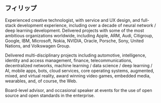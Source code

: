 ## フィリップ

Experienced creative technologist, with service and UX design, and full-stack development experience, including over a decade of neural network / deep learning development. Delivered projects with some of the most ambitious organizations worldwide, including Apple, ARM, Audi, Citigroup, Google, IBM, Microsoft, Nokia, NVIDIA, Oracle, Porsche, Sony, United Nations, and Volkswagen Group.

Delivered multi-disciplinary projects including automotive, intelligence, identity and access management, finance, telecommunications, decentralized networks, machine learning / data science / deep learning / AI, mobile apps, bots, cloud services, core operating systems, augmented, mixed, and virtual reality, award winning video games, embedded media, wearables, and, of course, the Web.

Board-level advisor, and occasional speaker at events for the use of open source and open standards in the enterprise.
